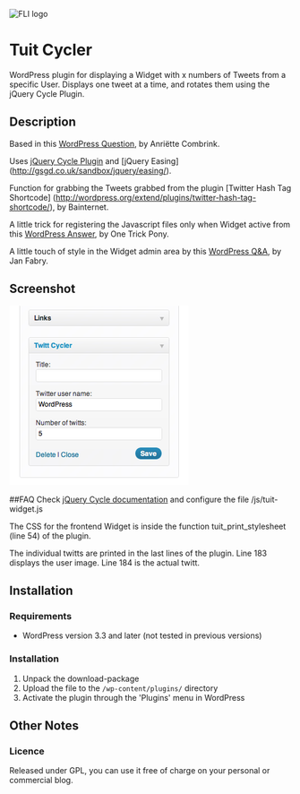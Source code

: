 ![FLI logo](https://github.com/brasofilo/featured-link-image/raw/master/logo.png)

# Tuit Cycler
WordPress plugin for displaying a Widget with x numbers of Tweets from a specific User. Displays one tweet at a time, and rotates them using the jQuery Cycle Plugin.

## Description
Based in this [WordPress Question](http://wordpress.stackexchange.com/q/52074/12615), by Anriëtte Combrink.

Uses [jQuery Cycle Plugin](http://jquery.malsup.com/cycle/) and [jQuery Easing] (http://gsgd.co.uk/sandbox/jquery/easing/).

Function for grabbing the Tweets grabbed from the plugin [Twitter Hash Tag Shortcode] (http://wordpress.org/extend/plugins/twitter-hash-tag-shortcode/), by Bainternet.

A little trick for registering the Javascript files only when Widget active from this [WordPress Answer](http://wordpress.stackexchange.com/a/48385/12615), by One Trick Pony.

A little touch of style in the Widget admin area by this [WordPress Q&A](http://wordpress.stackexchange.com/q/3003/12615), by Jan Fabry.

## Screenshot
![Tuit Cycler](https://github.com/brasofilo/tuit-cycler/raw/master/screenshot.png)

##FAQ
Check [jQuery Cycle documentation](http://jquery.malsup.com/cycle/options.html) and configure the file /js/tuit-widget.js

The CSS for the frontend Widget is inside the function tuit_print_stylesheet (line 54) of the plugin.

The individual twitts are printed in the last lines of the plugin.
Line 183 displays the user image.
Line 184 is the actual twitt.

## Installation
### Requirements
* WordPress version 3.3 and later (not tested in previous versions)

### Installation
1. Unpack the download-package
1. Upload the file to the `/wp-content/plugins/` directory
1. Activate the plugin through the 'Plugins' menu in WordPress


## Other Notes
### Licence
Released under GPL, you can use it free of charge on your personal or commercial blog.